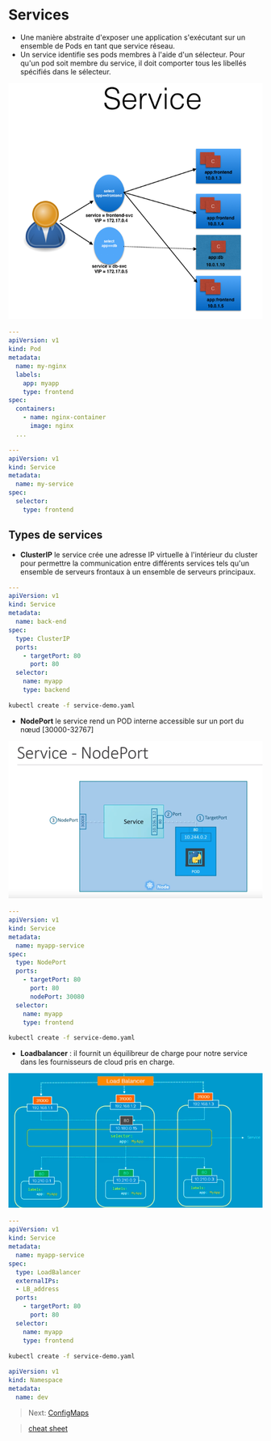 # Services

* Une manière abstraite d'exposer une application s'exécutant sur un ensemble de Pods en tant que service réseau.
* Un service identifie ses pods membres à l'aide d'un sélecteur. Pour qu'un pod soit membre du service, il doit comporter tous les libellés spécifiés dans le sélecteur.

![services](../images/service.png)

```yaml
---
apiVersion: v1
kind: Pod
metadata:
  name: my-nginx
  labels:
    app: myapp
    type: frontend
spec:
  containers:
    - name: nginx-container
      image: nginx
  ...
```

```yaml
---
apiVersion: v1
kind: Service
metadata:
  name: my-service
spec:
  selector:
    type: frontend
```

## Types de services

* **ClusterIP**
le service crée une adresse IP virtuelle à l'intérieur du cluster pour permettre la communication entre différents services tels qu'un ensemble de serveurs frontaux à un ensemble de serveurs principaux.

```yaml
---
apiVersion: v1
kind: Service
metadata:
  name: back-end
spec:
  type: ClusterIP
  ports:
    - targetPort: 80
      port: 80
  selector:
    name: myapp
    type: backend
```

```bash
kubectl create -f service-demo.yaml
```

* **NodePort**
le service rend un POD interne accessible sur un port du nœud [30000-32767]

![nodeIP](../images/Screenshot_20190722_110641.png)

```yaml
---
apiVersion: v1
kind: Service
metadata:
  name: myapp-service
spec:
  type: NodePort
  ports:
    - targetPort: 80
      port: 80
      nodePort: 30080
  selector:
    name: myapp
    type: frontend
```

```bash
kubectl create -f service-demo.yaml
```

* **Loadbalancer** : il fournit un équilibreur de charge pour notre service dans les fournisseurs de cloud pris en charge.

![LB](../images/multiple-nodes.png)

```yaml
---
apiVersion: v1
kind: Service
metadata:
  name: myapp-service
spec:
  type: LoadBalancer
  externalIPs:
  - LB_address
  ports:
    - targetPort: 80
      port: 80
  selector:
    name: myapp
    type: frontend
```

```bash
kubectl create -f service-demo.yaml
```

```yaml
apiVersion: v1
kind: Namespace
metadata:
  name: dev
```

> Next: [ConfigMaps](../objects/configApp.md)

> [cheat sheet](../useful.md)
